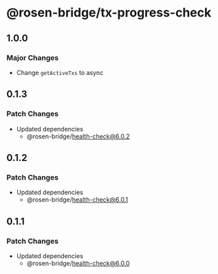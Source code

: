 # @rosen-bridge/tx-progress-check

## 1.0.0

### Major Changes

- Change `getActiveTxs` to async

## 0.1.3

### Patch Changes

- Updated dependencies
  - @rosen-bridge/health-check@6.0.2

## 0.1.2

### Patch Changes

- Updated dependencies
  - @rosen-bridge/health-check@6.0.1

## 0.1.1

### Patch Changes

- Updated dependencies
  - @rosen-bridge/health-check@6.0.0
